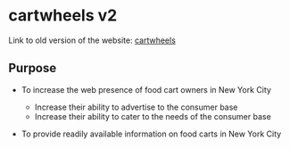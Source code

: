 cartwheels v2
=============

Link to old version of the website: [cartwheels](http://softdev-server.stuycs.org:7105)


## Purpose
* To increase the web presence of food cart owners in New York City
    - Increase their ability to advertise to the consumer base
    - Increase their ability to cater to the needs of the consumer base

* To provide readily available information on food carts in New York City
